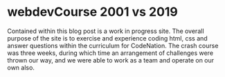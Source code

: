 # webdevCourse 2001 vs 2019

Contained within this blog post is a work in progress site.
The overall purpose of the site is to exercise and experience coding html, css and answer questions within the curriculum for CodeNation.
The crash course was three weeks, during which time an arrangement of challenges were thrown our way, and we were able to work as a team and operate on our own also.

